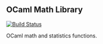 OCaml Math Library 
------------------

[![Build Status](https://travis-ci.org/rleonid/oml.svg?branch=testing_driver)](https://travis-ci.org/rleonid/oml)

OCaml math and statistics functions.
